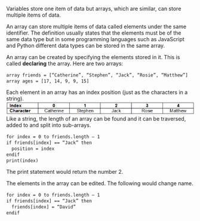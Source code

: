 Variables store one item of data but arrays, which are similar, can store multiple items of data.

An array can store multiple items of data called elements under the same identifier.
The definition usually states that the elements must be of the same data type but in some programming languages such as JavaScript and Python different data types can be stored in the same array.

An array can be created by specifying the elements stored in it. This is called **declaring** the array.
Here are two arrays:
```
array friends = [“Catherine”, “Stephen”, “Jack”, “Rosie”, “Matthew”]
array ages = [17, 14, 9, 9, 15]
```
Each element in an array has an index position (just as the characters in a string).
![](.guides/img/array.png)
Like a string, the length of an array can be found and it can be traversed, added to and split into sub-arrays.
```
for index = 0 to friends.length – 1
if friends[index] == “Jack” then
  position = index
endif
print(index)
```

The print statement would return the number 2.

The elements in the array can be edited. The following would change name.
```
for index = 0 to friends.length – 1
if friends[index] == “Jack” then
  friends[index] = “David”
endif
```

